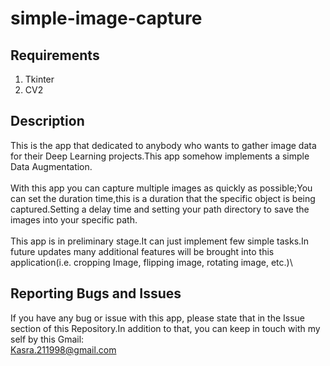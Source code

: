 # simple-image-capture

##  Requirements

1) Tkinter
2) CV2

## Description

This is the app that dedicated to anybody who wants to gather image data for their Deep Learning projects.This app somehow implements a simple Data Augmentation.\
\
With this app you can capture multiple images as quickly as possible;You can set the duration time,this is a duration that the specific object is being captured.Setting a delay time and setting your path directory to save the images into your specific path.\
\
This app is in preliminary stage.It can just implement few simple tasks.In future updates many additional features will be brought into this application(i.e. cropping Image, flipping image, rotating image, etc.)\


## Reporting Bugs and Issues

If you have any bug or issue with this app, please state that in the Issue section of this Repository.In addition to that, you can keep in touch with my self by this Gmail:\
Kasra.211998@gmail.com
